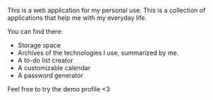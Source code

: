 This is a web application for my personal use.
This is a collection of applications that help me with my everyday life.

You can find there:

- Storage space
- Archives of the technologies I use, summarized by me.
- A to-do list creator
- A customizable calendar
- A password generator

Feel free to try the demo profile <3
